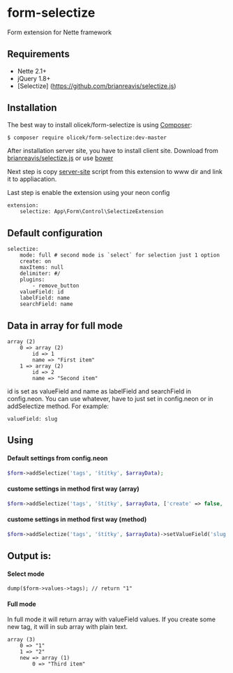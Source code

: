 form-selectize
==============

Form extension for Nette framework

## Requirements

* Nette 2.1+
* jQuery 1.8+
* [Selectize] (https://github.com/brianreavis/selectize.js)

## Installation

The best way to install olicek/form-selectize is using  [Composer](http://getcomposer.org/):

```sh
$ composer require olicek/form-selectize:dev-master
```

After installation server site, you have to install client site. 
Download from [brianreavis/selectize.js](https://github.com/brianreavis/selectize.js/tree/master/dist) or use [bower](http://bower.io/search/?q=selectize)

Next step is copy [server-site](https://github.com/Olicek/form-selectize/blob/master/client-side/selectize.js) script from this extension to www dir and link it to appliacation.

Last step is enable the extension using your neon config

```
extension:
	selectize: App\Form\Control\SelectizeExtension
```

## Default configuration

```
selectize:
	mode: full # second mode is `select` for selection just 1 option
	create: on
	maxItems: null
	delimiter: #/
	plugins:
		- remove_button
	valueField: id
	labelField: name
	searchField: name
```


## Data in array for full mode

```
array (2)
	0 => array (2)
		id => 1
		name => "First item"
	1 => array (2)
		id => 2
		name => "Second item"
```
id is set as valueField and name as labelField and searchField in config.neon. You can use whatever, have to just set in config.neon or in addSelectize method. For example: 
```
valueField: slug
```

## Using

#### Default settings from config.neon

```php
$form->addSelectize('tags', 'štítky', $arrayData);
```

#### custome settings in method first way (array)
```php
$form->addSelectize('tags', 'štítky', $arrayData, ['create' => false, 'maxItems' => 3]);
```

#### custome settings in method first way (method)

```php
$form->addSelectize('tags', 'štítky', $arrayData)->setValueField('slug')->delimiter('_');
```

## Output is:

#### Select mode

```
dump($form->values->tags); // return "1"
```

#### Full mode
In full mode it will return array with valueField values. If you create some new tag, it will in sub array with plain text.

```
array (3)
	0 => "1"
	1 => "2"
	new => array (1)
		0 => "Third item"
```
